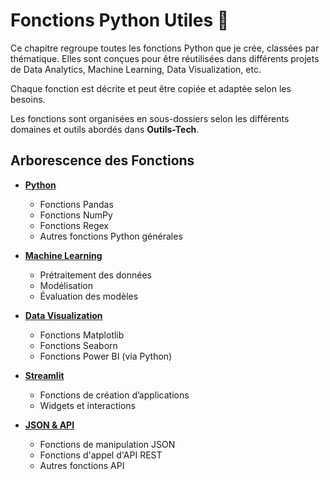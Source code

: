 # Fonctions Python Utiles 📜

Ce chapitre regroupe toutes les fonctions Python que je crée, classées par thématique. Elles sont conçues pour être réutilisées dans différents projets de Data Analytics, Machine Learning, Data Visualization, etc.

Chaque fonction est décrite et peut être copiée et adaptée selon les besoins.

Les fonctions sont organisées en sous-dossiers selon les différents domaines et outils abordés dans **Outils-Tech**.

## Arborescence des Fonctions

- **[Python](./Python)**  
  - Fonctions Pandas  
  - Fonctions NumPy  
  - Fonctions Regex  
  - Autres fonctions Python générales  

- **[Machine Learning](./machine_learning)**  
  - Prétraitement des données  
  - Modélisation  
  - Évaluation des modèles  

- **[Data Visualization](./data_visualization)**  
  - Fonctions Matplotlib  
  - Fonctions Seaborn  
  - Fonctions Power BI (via Python)  

- **[Streamlit](./Streamlit)**  
  - Fonctions de création d’applications  
  - Widgets et interactions  

- **[JSON & API](./json_api)**  
  - Fonctions de manipulation JSON  
  - Fonctions d'appel d'API REST  
  - Autres fonctions API  
